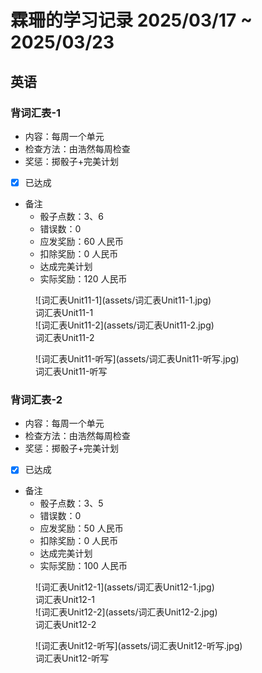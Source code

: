 # 霖珊的学习记录 2025/03/17 ~ 2025/03/23

## 英语

### 背词汇表-1

- 内容：每周一个单元
- 检查方法：由浩然每周检查
- 奖惩：掷骰子+完美计划

- [X] 已达成

- 备注
  - 骰子点数：3、6
  - 错误数：0
  - 应发奖励：60 人民币
  - 扣除奖励：0 人民币
  - 达成完美计划
  - 实际奖励：120 人民币

<figure markdown>
  ![词汇表Unit11-1](assets/词汇表Unit11-1.jpg)
  <figcaption><div class=normal_font>词汇表Unit11-1<div></figcaption>
  ![词汇表Unit11-2](assets/词汇表Unit11-2.jpg)
  <figcaption><div class=normal_font>词汇表Unit11-2<div></figcaption>
</figure>


<figure markdown>
  ![词汇表Unit11-听写](assets/词汇表Unit11-听写.jpg)
  <figcaption><div class=normal_font>词汇表Unit11-听写<div></figcaption>
</figure>

### 背词汇表-2

- 内容：每周一个单元
- 检查方法：由浩然每周检查
- 奖惩：掷骰子+完美计划

- [X] 已达成

- 备注
  - 骰子点数：3、5
  - 错误数：0
  - 应发奖励：50 人民币
  - 扣除奖励：0 人民币
  - 达成完美计划
  - 实际奖励：100 人民币

<figure markdown>
  ![词汇表Unit12-1](assets/词汇表Unit12-1.jpg)
  <figcaption><div class=normal_font>词汇表Unit12-1<div></figcaption>
  ![词汇表Unit12-2](assets/词汇表Unit12-2.jpg)
  <figcaption><div class=normal_font>词汇表Unit12-2<div></figcaption>
</figure>


<figure markdown>
  ![词汇表Unit12-听写](assets/词汇表Unit12-听写.jpg)
  <figcaption><div class=normal_font>词汇表Unit12-听写<div></figcaption>
</figure>


<style>
    .normal_font {
        font-style: normal;
    }
</style>
